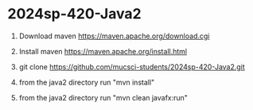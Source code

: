 # 2024sp-420-Java2
1. Download maven https://maven.apache.org/download.cgi

2. Install maven https://maven.apache.org/install.html

3. git clone https://github.com/mucsci-students/2024sp-420-Java2.git

4. from the java2 directory run "mvn install"

5. from the java2 directory run "mvn clean javafx:run"